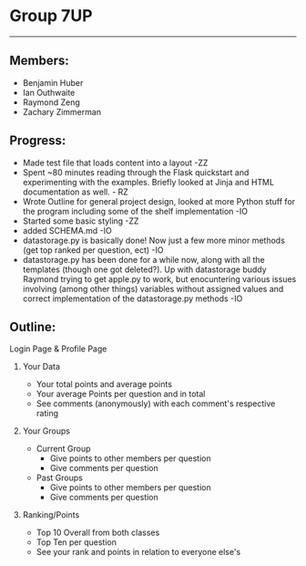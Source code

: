 Group 7UP
=========

* * *

## Members: ##

* Benjamin Huber
* Ian Outhwaite
* Raymond Zeng
* Zachary Zimmerman

## Progress: ##

* Made test file that loads content into a layout -ZZ
* Spent ~80 minutes reading through the Flask quickstart and experimenting with the examples. Briefly looked at Jinja and HTML documentation as well. - RZ
* Wrote Outline for general project design, looked at more Python stuff for the program including some of the shelf implementation -IO
* Started some basic styling -ZZ
* added SCHEMA.md -IO
* datastorage.py is basically done! Now just a few more minor methods (get top ranked per question, ect) -IO
* datastorage.py has been done for a while now, along with all the templates (though one got deleted?). Up with datastorage buddy Raymond trying to get apple.py to work, but enocuntering various issues involving (among other things) variables without assigned values and correct implementation of the datastorage.py methods -IO 
## Outline: ##

Login Page & Profile Page

1. Your Data
    * Your total points and average points
    * Your average Points per question and in total 
    * See comments (anonymously) with each comment's respective rating


2. Your Groups
    * Current Group
        * Give points to other members per question
        * Give comments per question
    * Past Groups
        * Give points to other members per question
        * Give comments per question


3. Ranking/Points
    * Top 10 Overall from both classes
    * Top Ten per question
    * See your rank and points in relation to everyone else's
